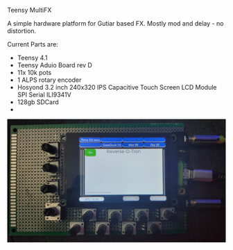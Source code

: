 Teensy MultiFX

A simple hardware platform for Gutiar based FX. Mostly mod and delay - no distortion.

Current Parts are:

- Teensy 4.1
- Teensy Aduio Board rev D
- 11x 10k pots
- 1 ALPS rotary encoder
- Hosyond 3.2 inch 240x320 IPS Capacitive Touch Screen LCD Module SPI Serial ILI9341V 
- 128gb SDCard
- 
![](./Images/MultiFX1.jpg)

